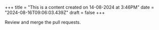 +++
title = "This is a content created on 14-08-2024 at 3:46PM"
date = "2024-08-16T09:06:03.439Z"
draft = false
+++

  Review and merge the pull requests.
        